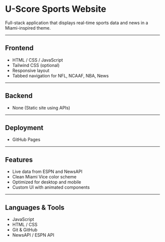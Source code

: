 # U-Score Sports Website

Full-stack application that displays real-time sports data and news in a Miami-inspired theme.

---

## Frontend

- HTML / CSS / JavaScript
- Tailwind CSS (optional)
- Responsive layout
- Tabbed navigation for NFL, NCAAF, NBA, News

---

## Backend

- None (Static site using APIs)

---

## Deployment

- GitHub Pages

---

## Features

- Live data from ESPN and NewsAPI
- Clean Miami Vice color scheme
- Optimized for desktop and mobile
- Custom UI with animated components

---

## Languages & Tools

- JavaScript
- HTML / CSS
- Git & GitHub
- NewsAPI / ESPN API
